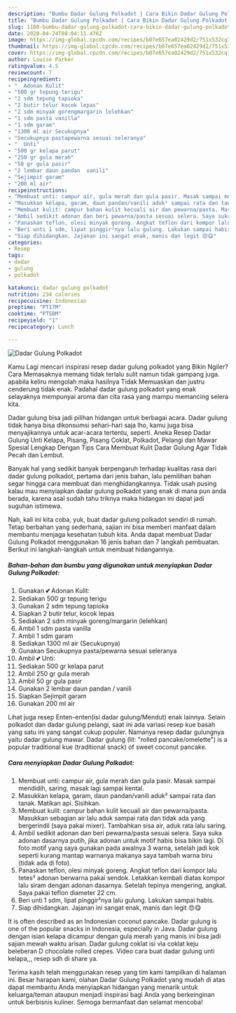 ```yaml
---
description: "Bumbu Dadar Gulung Polkadot | Cara Bikin Dadar Gulung Polkadot Yang Enak dan Simpel"
title: "Bumbu Dadar Gulung Polkadot | Cara Bikin Dadar Gulung Polkadot Yang Enak dan Simpel"
slug: 1100-bumbu-dadar-gulung-polkadot-cara-bikin-dadar-gulung-polkadot-yang-enak-dan-simpel
date: 2020-04-24T08:04:11.476Z
image: https://img-global.cpcdn.com/recipes/b07e657ea02429d2/751x532cq70/dadar-gulung-polkadot-foto-resep-utama.jpg
thumbnail: https://img-global.cpcdn.com/recipes/b07e657ea02429d2/751x532cq70/dadar-gulung-polkadot-foto-resep-utama.jpg
cover: https://img-global.cpcdn.com/recipes/b07e657ea02429d2/751x532cq70/dadar-gulung-polkadot-foto-resep-utama.jpg
author: Louise Parker
ratingvalue: 4.5
reviewcount: 7
recipeingredient:
- "  Adonan Kulit"
- "500 gr tepung terigu"
- "2 sdm tepung tapioka"
- "2 butir telur kocok lepas"
- "2 sdm minyak gorengmargarin lelehkan"
- "1 sdm pasta vanilla"
- "1 sdm garam"
- "1300 ml air Secukupnya"
- "Secukupnya pastapewarna sesuai seleranya"
- "  Unti"
- "500 gr kelapa parut"
- "250 gr gula merah"
- "50 gr gula pasir"
- "2 lembar daun pandan  vanili"
- "Sejimpit garam"
- "200 ml air"
recipeinstructions:
- "Membuat unti: campur air, gula merah dan gula pasir. Masak sampai mendidih, saring, masak lagi sampai kental."
- "Masukkan kelapa, garam, daun pandan/vanili aduk² sampai rata dan tanak. Matikan api. Sisihkan."
- "Membuat kulit: campur bahan kulit kecuali air dan pewarna/pasta. Masukkan sebagian air lalu aduk sampai rata dan tidak ada yang bergerindil (saya pakai mixer). Tambahkan sisa air, aduk rata lalu saring."
- "Ambil sedikit adonan dan beri pewarna/pasta sesuai selera. Saya suka adonan dasarnya putih, jika adonan untuk motif habis bisa bikin lagi. Di foto motif yang saya gunakan pada awalnya 3 warna, setelah jadi kok seperti kurang mantap warnanya makanya saya tambah warna biru (tidak ada di foto)."
- "Panaskan teflon, olesi minyak goreng. Angkat teflon dari kompor lalu tetes² adonan berwarna pakai sendok. Letakkan kembali diatas kompor lalu siram dengan adonan dasarnya. Setelah tepinya mengering, angkat. Saya pakai teflon diameter 22 cm."
- "Beri unti 1 sdm, lipat pinggir²nya lalu gulung. Lakukan sampai habis."
- "Siap dihidangkan. Jajanan ini sangat enak, manis dan legit 😍😋"
categories:
- Resep
tags:
- dadar
- gulung
- polkadot

katakunci: dadar gulung polkadot 
nutrition: 234 calories
recipecuisine: Indonesian
preptime: "PT17M"
cooktime: "PT58M"
recipeyield: "1"
recipecategory: Lunch

---
```



![Dadar Gulung Polkadot](https://img-global.cpcdn.com/recipes/b07e657ea02429d2/751x532cq70/dadar-gulung-polkadot-foto-resep-utama.jpg)

Kamu Lagi mencari inspirasi resep dadar gulung polkadot yang Bikin Ngiler? Cara Memasaknya memang tidak terlalu sulit namun tidak gampang juga. apabila keliru mengolah maka hasilnya Tidak Memuaskan dan justru cenderung tidak enak. Padahal dadar gulung polkadot yang enak selayaknya mempunyai aroma dan cita rasa yang mampu memancing selera kita.

Dadar gulung bisa jadi pilihan hidangan untuk berbagai acara. Dadar gulung tidak hanya bisa dikonsumsi sehari-hari saja lho, kamu juga bisa menyajikannya untuk acar-acara tertentu, seperti. Aneka Resep Dadar Gulung Unti Kelapa, Pisang, Pisang Coklat, Polkadot, Pelangi dan Mawar Spesial Lengkap Dengan Tips Cara Membuat Kulit Dadar Gulung Agar Tidak Pecah dan Lembut.

Banyak hal yang sedikit banyak berpengaruh terhadap kualitas rasa dari dadar gulung polkadot, pertama dari jenis bahan, lalu pemilihan bahan segar hingga cara membuat dan menghidangkannya. Tidak usah pusing kalau mau menyiapkan dadar gulung polkadot yang enak di mana pun anda berada, karena asal sudah tahu triknya maka hidangan ini dapat jadi suguhan istimewa.


Nah, kali ini kita coba, yuk, buat dadar gulung polkadot sendiri di rumah. Tetap berbahan yang sederhana, sajian ini bisa memberi manfaat dalam membantu menjaga kesehatan tubuh kita. Anda dapat membuat Dadar Gulung Polkadot menggunakan 16 jenis bahan dan 7 langkah pembuatan. Berikut ini langkah-langkah untuk membuat hidangannya.

<!--inarticleads1-->

##### Bahan-bahan dan bumbu yang digunakan untuk menyiapkan Dadar Gulung Polkadot:

1. Gunakan  💕 Adonan Kulit:
1. Sediakan 500 gr tepung terigu
1. Gunakan 2 sdm tepung tapioka
1. Siapkan 2 butir telur, kocok lepas
1. Sediakan 2 sdm minyak goreng/margarin (lelehkan)
1. Ambil 1 sdm pasta vanilla
1. Ambil 1 sdm garam
1. Sediakan 1300 ml air (Secukupnya)
1. Gunakan Secukupnya pasta/pewarna sesuai seleranya
1. Ambil  💕 Unti:
1. Sediakan 500 gr kelapa parut
1. Ambil 250 gr gula merah
1. Ambil 50 gr gula pasir
1. Gunakan 2 lembar daun pandan / vanili
1. Siapkan Sejimpit garam
1. Gunakan 200 ml air


Lihat juga resep Enten-enten(isi dadar gulung/Mendut) enak lainnya. Selain polkadot dan dadar gulung pelangi, saat ini ada variasi resep kue basah yang satu ini yang sangat cukup populer. Namanya resep dadar gulungnya yaitu dadar gulung mawar. Dadar gulung (lit: &#34;rolled pancake/omelette&#34;) is a popular traditional kue (traditional snack) of sweet coconut pancake. 

<!--inarticleads2-->

##### Cara menyiapkan Dadar Gulung Polkadot:

1. Membuat unti: campur air, gula merah dan gula pasir. Masak sampai mendidih, saring, masak lagi sampai kental.
1. Masukkan kelapa, garam, daun pandan/vanili aduk² sampai rata dan tanak. Matikan api. Sisihkan.
1. Membuat kulit: campur bahan kulit kecuali air dan pewarna/pasta. Masukkan sebagian air lalu aduk sampai rata dan tidak ada yang bergerindil (saya pakai mixer). Tambahkan sisa air, aduk rata lalu saring.
1. Ambil sedikit adonan dan beri pewarna/pasta sesuai selera. Saya suka adonan dasarnya putih, jika adonan untuk motif habis bisa bikin lagi. Di foto motif yang saya gunakan pada awalnya 3 warna, setelah jadi kok seperti kurang mantap warnanya makanya saya tambah warna biru (tidak ada di foto).
1. Panaskan teflon, olesi minyak goreng. Angkat teflon dari kompor lalu tetes² adonan berwarna pakai sendok. Letakkan kembali diatas kompor lalu siram dengan adonan dasarnya. Setelah tepinya mengering, angkat. Saya pakai teflon diameter 22 cm.
1. Beri unti 1 sdm, lipat pinggir²nya lalu gulung. Lakukan sampai habis.
1. Siap dihidangkan. Jajanan ini sangat enak, manis dan legit 😍😋


It is often described as an Indonesian coconut pancake. Dadar gulung is one of the popular snacks in Indonesia, especially in Java. Dadar gulung dengan isian kelapa dicampur dengan gula merah yang manis ini bisa jadi sajian mewah waktu arisan. Dadar gulung coklat isi vla coklat keju beleberan D chocolate rolled crepes. Video cara buat dadar gulung unti kelapa,,, resep sdh di share ya. 

Terima kasih telah menggunakan resep yang tim kami tampilkan di halaman ini. Besar harapan kami, olahan Dadar Gulung Polkadot yang mudah di atas dapat membantu Anda menyiapkan hidangan yang menarik untuk keluarga/teman ataupun menjadi inspirasi bagi Anda yang berkeinginan untuk berbisnis kuliner. Semoga bermanfaat dan selamat mencoba!
